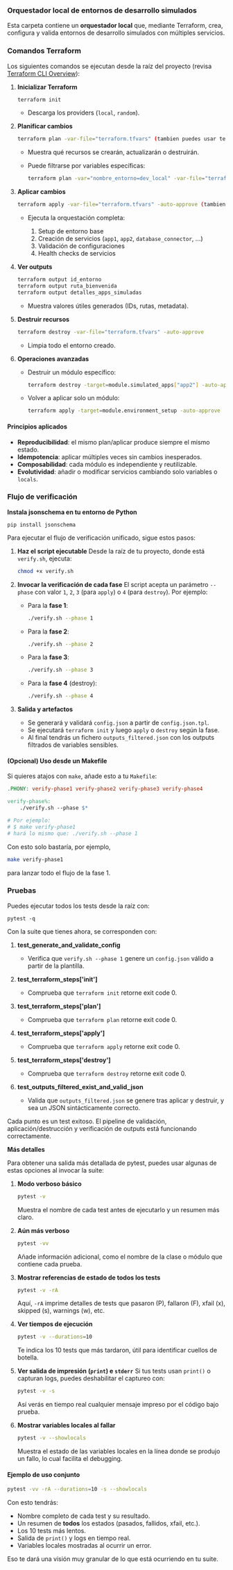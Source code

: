 ### Orquestador local de entornos de desarrollo simulados

Esta carpeta contiene un **orquestador local** que, mediante Terraform, crea, configura y valida entornos de desarrollo simulados con múltiples servicios.

### Comandos Terraform

Los siguientes comandos se ejecutan desde la raíz del proyecto (revisa [Terraform CLI Overview](https://developer.hashicorp.com/terraform/cli/commands)):

1. **Inicializar Terraform**

   ```bash
   terraform init
   ```

   * Descarga los providers (`local`, `random`).

2. **Planificar cambios**

   ```bash
   terraform plan -var-file="terraform.tfvars" (tambien puedes usar terraform plan)
   ```

   * Muestra qué recursos se crearán, actualizarán o destruirán.
   * Puede filtrarse por variables específicas:

     ```bash
     terraform plan -var="nombre_entorno=dev_local" -var-file="terraform.tfvars"
     ```

3. **Aplicar cambios**

   ```bash
   terraform apply -var-file="terraform.tfvars" -auto-approve (tambien puedes usar terraform apply)
   ```

   * Ejecuta la orquestación completa:

     1. Setup de entorno base
     2. Creación de servicios (`app1`, `app2`, `database_connector`, ...)
     3. Validación de configuraciones
     4. Health checks de servicios

4. **Ver outputs**

   ```bash
   terraform output id_entorno
   terraform output ruta_bienvenida
   terraform output detalles_apps_simuladas
   ```

   * Muestra valores útiles generados (IDs, rutas, metadata).

5. **Destruir recursos**

   ```bash
   terraform destroy -var-file="terraform.tfvars" -auto-approve
   ```

   * Limpia todo el entorno creado.

6. **Operaciones avanzadas**

   * Destruir un módulo específico:

     ```bash
     terraform destroy -target=module.simulated_apps["app2"] -auto-approve
     ```

   * Volver a aplicar solo un módulo:

     ```bash
     terraform apply -target=module.environment_setup -auto-approve
     ```
#### Principios aplicados

* **Reproducibilidad**: el mismo plan/aplicar produce siempre el mismo estado.
* **Idempotencia**: aplicar múltiples veces sin cambios inesperados.
* **Composabilidad**: cada módulo es independiente y reutilizable.
* **Evolutividad**: añadir o modificar servicios cambiando solo variables o `locals`.

### Flujo de verificación 

**Instala jsonschema en tu entorno de Python**
```
pip install jsonschema
```

Para ejecutar el flujo de verificación unificado, sigue estos pasos:

1. **Haz el script ejecutable**
   Desde la raíz de tu proyecto, donde está `verify.sh`, ejecuta:

   ```bash
   chmod +x verify.sh
   ```

2. **Invocar la verificación de cada fase**
   El script acepta un parámetro `--phase` con valor `1`, `2`, `3` (para `apply`) o `4` (para `destroy`). Por ejemplo:

   * Para la **fase 1**:

     ```bash
     ./verify.sh --phase 1
     ```
   * Para la **fase 2**:

     ```bash
     ./verify.sh --phase 2
     ```
   * Para la **fase 3**:

     ```bash
     ./verify.sh --phase 3
     ```
   * Para la **fase 4** (destroy):

     ```bash
     ./verify.sh --phase 4
     ```

3. **Salida y artefactos**

   * Se generará y validará `config.json` a partir de `config.json.tpl`.
   * Se ejecutará `terraform init` y luego `apply` o `destroy` según la fase.
   * Al final tendrás un fichero `outputs_filtered.json` con los outputs filtrados de variables sensibles.

#### (Opcional) Uso desde un Makefile

Si quieres atajos con `make`, añade esto a tu `Makefile`:

```makefile
.PHONY: verify-phase1 verify-phase2 verify-phase3 verify-phase4

verify-phase%:
    ./verify.sh --phase $*

# Por ejemplo:
# $ make verify-phase1
# hará lo mismo que: ./verify.sh --phase 1
```

Con esto solo bastaría, por ejemplo,

```bash
make verify-phase1
```

para lanzar todo el flujo de la fase 1. 

### Pruebas

Puedes ejecutar todos los tests desde la raíz con:

```
pytest -q
```

Con la suite que tienes ahora, se corresponden con:

1. **test\_generate\_and\_validate\_config**

   * Verifica que `verify.sh --phase 1` genere un `config.json` válido a partir de la plantilla.
2. **test\_terraform\_steps\['init']**

   * Comprueba que `terraform init` retorne exit code 0.
3. **test\_terraform\_steps\['plan']**

   * Comprueba que `terraform plan` retorne exit code 0.
4. **test\_terraform\_steps\['apply']**

   * Comprueba que `terraform apply` retorne exit code 0.
5. **test\_terraform\_steps\['destroy']**

   * Comprueba que `terraform destroy` retorne exit code 0.
6. **test\_outputs\_filtered\_exist\_and\_valid\_json**

   * Valida que `outputs_filtered.json` se genere tras aplicar y destruir, y sea un JSON sintácticamente correcto.

Cada punto es un test exitoso. El pipeline de validación, aplicación/destrucción y verificación de outputs está funcionando correctamente.

**Más detalles**

Para obtener una salida más detallada de pytest, puedes usar algunas de estas opciones al invocar la suite:

1. **Modo verboso básico**

   ```bash
   pytest -v
   ```

   Muestra el nombre de cada test antes de ejecutarlo y un resumen más claro.

2. **Aún más verboso**

   ```bash
   pytest -vv
   ```

   Añade información adicional, como el nombre de la clase o módulo que contiene cada prueba.

3. **Mostrar referencias de estado de todos los tests**

   ```bash
   pytest -v -rA
   ```

   Aquí, `-rA` imprime detalles de tests que pasaron (P), fallaron (F), xfail (x), skipped (s), warnings (w), etc.

4. **Ver tiempos de ejecución**

   ```bash
   pytest -v --durations=10
   ```

   Te indica los 10 tests que más tardaron, útil para identificar cuellos de botella.

5. **Ver salida de impresión (`print`) e `stderr`**
   Si tus tests usan `print()` o capturan logs, puedes deshabilitar el captureo con:

   ```bash
   pytest -v -s
   ```

   Así verás en tiempo real cualquier mensaje impreso por el código bajo prueba.

6. **Mostrar variables locales al fallar**

   ```bash
   pytest -v --showlocals
   ```

   Muestra el estado de las variables locales en la línea donde se produjo un fallo, lo cual facilita el debugging.


#### Ejemplo de uso conjunto

```bash
pytest -vv -rA --durations=10 -s --showlocals
```

Con esto tendrás:

* Nombre completo de cada test y su resultado.
* Un resumen de **todos** los estados (pasados, fallidos, xfail, etc.).
* Los 10 tests más lentos.
* Salida de `print()` y logs en tiempo real.
* Variables locales mostradas al ocurrir un error.

Eso te dará una visión muy granular de lo que está ocurriendo en tu suite.


